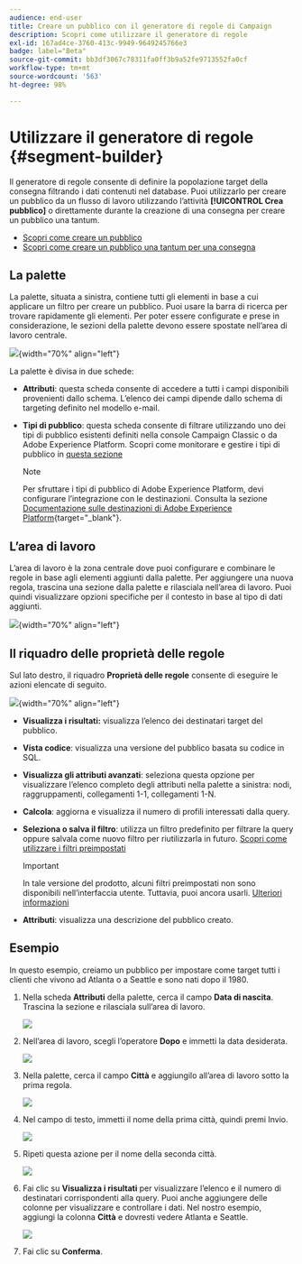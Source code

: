 ```yaml
---
audience: end-user
title: Creare un pubblico con il generatore di regole di Campaign
description: Scopri come utilizzare il generatore di regole
exl-id: 167ad4ce-3760-413c-9949-9649245766e3
badge: label="Beta"
source-git-commit: bb3df3067c78311fa0ff3b9a52fe9713552fa0cf
workflow-type: tm+mt
source-wordcount: '563'
ht-degree: 98%

---
```


# Utilizzare il generatore di regole {#segment-builder}

Il generatore di regole consente di definire la popolazione target della consegna filtrando i dati contenuti nel database. Puoi utilizzarlo per creare un pubblico da un flusso di lavoro utilizzando l’attività **[!UICONTROL Crea pubblico]** o direttamente durante la creazione di una consegna per creare un pubblico una tantum.

* [Scopri come creare un pubblico](create-audience.md)
* [Scopri come creare un pubblico una tantum per una consegna](one-time-audience.md)

## La palette

La palette, situata a sinistra, contiene tutti gli elementi in base a cui applicare un filtro per creare un pubblico. Puoi usare la barra di ricerca per trovare rapidamente gli elementi. Per poter essere configurate e prese in considerazione, le sezioni della palette devono essere spostate nell’area di lavoro centrale.

![](assets/segment-builder2.png){width="70%" align="left"}

La palette è divisa in due schede:

* **Attributi**: questa scheda consente di accedere a tutti i campi disponibili provenienti dallo schema. L’elenco dei campi dipende dallo schema di targeting definito nel modello e-mail.

* **Tipi di pubblico**: questa scheda consente di filtrare utilizzando uno dei tipi di pubblico esistenti definiti nella console Campaign Classic o da Adobe Experience Platform. Scopri come monitorare e gestire i tipi di pubblico in [questa sezione](manage-audience.md)

  >[!NOTE]
  >
  >Per sfruttare i tipi di pubblico di Adobe Experience Platform, devi configurare l’integrazione con le destinazioni. Consulta la sezione [Documentazione sulle destinazioni di Adobe Experience Platform](https://experienceleague.adobe.com/docs/experience-platform/destinations/home.html?lang=it){target="_blank"}.

## L’area di lavoro

L’area di lavoro è la zona centrale dove puoi configurare e combinare le regole in base agli elementi aggiunti dalla palette. Per aggiungere una nuova regola, trascina una sezione dalla palette e rilasciala nell’area di lavoro. Puoi quindi visualizzare opzioni specifiche per il contesto in base al tipo di dati aggiunti.

![](assets/segment-builder4.png){width="70%" align="left"}

## Il riquadro delle proprietà delle regole

Sul lato destro, il riquadro **Proprietà delle regole** consente di eseguire le azioni elencate di seguito.

![](assets/segment-builder5.png){width="70%" align="left"}

* **Visualizza i risultati:** visualizza l’elenco dei destinatari target del pubblico.
* **Vista codice**: visualizza una versione del pubblico basata su codice in SQL.
* **Visualizza gli attributi avanzati**: seleziona questa opzione per visualizzare l’elenco completo degli attributi nella palette a sinistra: nodi, raggruppamenti, collegamenti 1-1, collegamenti 1-N.
* **Calcola**: aggiorna e visualizza il numero di profili interessati dalla query.
* **Seleziona o salva il filtro**: utilizza un filtro predefinito per filtrare la query oppure salvala come nuovo filtro per riutilizzarla in futuro. [Scopri come utilizzare i filtri preimpostati](../get-started/predefined-filters.md)

  >[!IMPORTANT]
  >
  >In tale versione del prodotto, alcuni filtri preimpostati non sono disponibili nell’interfaccia utente. Tuttavia, puoi ancora usarli. [Ulteriori informazioni](../get-started/guardrails.md#predefined-filters-filters-guardrails-limitations)

* **Attributi**: visualizza una descrizione del pubblico creato.

## Esempio

In questo esempio, creiamo un pubblico per impostare come target tutti i clienti che vivono ad Atlanta o a Seattle e sono nati dopo il 1980.

1. Nella scheda **Attributi** della palette, cerca il campo **Data di nascita**. Trascina la sezione e rilasciala sull’area di lavoro.

   ![](assets/segment-builder6.png)

1. Nell’area di lavoro, scegli l’operatore **Dopo** e immetti la data desiderata.

   ![](assets/segment-builder7.png)

1. Nella palette, cerca il campo **Città** e aggiungilo all’area di lavoro sotto la prima regola.

   ![](assets/segment-builder8.png)

1. Nel campo di testo, immetti il nome della prima città, quindi premi Invio.

   ![](assets/segment-builder9.png)

1. Ripeti questa azione per il nome della seconda città.

   ![](assets/segment-builder10.png)

1. Fai clic su **Visualizza i risultati** per visualizzare l’elenco e il numero di destinatari corrispondenti alla query. Puoi anche aggiungere delle colonne per visualizzare e controllare i dati. Nel nostro esempio, aggiungi la colonna **Città** e dovresti vedere Atlanta e Seattle.

   ![](assets/segment-builder11.png)

1. Fai clic su **Conferma**.
